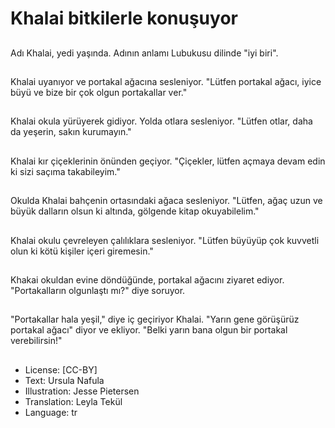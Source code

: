 # Khalai bitkilerle konuşuyor

##
Adı Khalai, yedi yaşında. Adının anlamı Lubukusu dilinde "iyi biri".

##
Khalai uyanıyor ve portakal ağacına sesleniyor. "Lütfen portakal ağacı, iyice büyü ve bize bir çok olgun portakallar ver."

##
Khalai okula yürüyerek gidiyor. Yolda otlara sesleniyor. "Lütfen otlar, daha da yeşerin, sakın kurumayın."

##
Khalai kır çiçeklerinin önünden geçiyor. "Çiçekler, lütfen açmaya devam edin ki sizi saçıma takabileyim."

##
Okulda Khalai bahçenin ortasındaki ağaca sesleniyor. "Lütfen, ağaç uzun ve büyük dalların olsun ki altında, gölgende kitap okuyabilelim."

##
Khalai okulu çevreleyen çalılıklara sesleniyor. "Lütfen büyüyüp çok kuvvetli olun ki kötü kişiler içeri giremesin."

##
Khakai okuldan evine döndüğünde, portakal ağacını ziyaret ediyor. "Portakalların olgunlaştı mı?" diye soruyor.

##
"Portakallar hala yeşil," diye iç geçiriyor Khalai. "Yarın gene görüşürüz portakal ağacı" diyor ve ekliyor. "Belki yarın bana olgun bir portakal verebilirsin!"

##
* License: [CC-BY]
* Text: Ursula Nafula
* Illustration: Jesse Pietersen
* Translation: Leyla Tekül
* Language: tr

